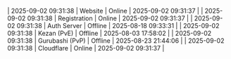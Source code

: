 | 2025-09-02 09:31:38 | Website | Online | 2025-09-02 09:31:37 |
| 2025-09-02 09:31:38 | Registration | Online | 2025-09-02 09:31:37 |
| 2025-09-02 09:31:38 | Auth Server | Offline | 2025-08-18 09:33:31 |
| 2025-09-02 09:31:38 | Kezan (PvE) | Offline | 2025-08-03 17:58:02 |
| 2025-09-02 09:31:38 | Gurubashi (PvP) | Offline | 2025-08-23 21:44:06 |
| 2025-09-02 09:31:38 | Cloudflare | Online | 2025-09-02 09:31:37 |

